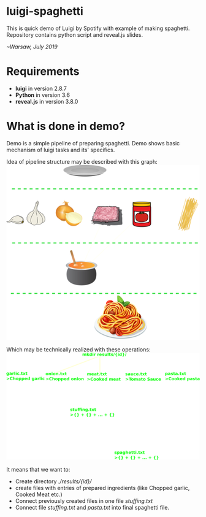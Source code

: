 # luigi-spaghetti
This is quick demo of Luigi by Spotify with example of making spaghetti. Repository contains python script and reveal.js slides.

*~Warsaw, July 2019*

# Requirements
- **luigi** in version 2.8.7
- **Python** in version 3.6
- **reveal.js** in version 3.8.0

# What is done in demo?
Demo is a simple pipeline of preparing spaghetti.
Demo shows basic mechanism of luigi tasks and its' specifics.

Idea of pipeline structure may be described with this graph:
![Idea graph](https://github.com/Dysproz/luigi-spaghetti/blob/master/luigi_img/plan.png)

Which may be technically realized with these operations:
![Tech graph](https://github.com/Dysproz/luigi-spaghetti/blob/master/luigi_img/tech_plan.png)

It means that we want to:
- Create directory *./results/{id}/*
- create files with entries of prepared ingredients (like Chopped garlic, Cooked Meat etc.)
- Connect previously created files in one file *stuffing.txt*
- Connect file *stuffing.txt* and *pasta.txt* into final spaghetti file.

